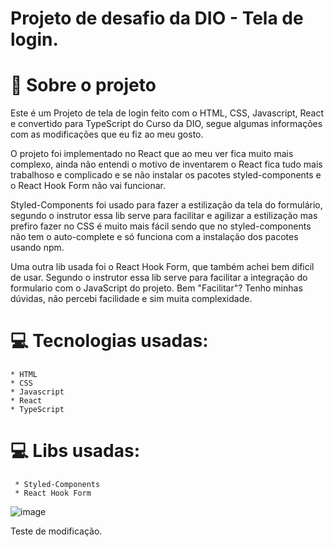 # Projeto de desafio da DIO - Tela de login.

# 🚀 Sobre o projeto

Este é um Projeto de tela de login feito com o HTML, CSS, Javascript, React e convertido para TypeScript do Curso da DIO, segue algumas informações com as modificações que eu fiz ao meu gosto.


O projeto foi implementado no React que ao meu ver fica muito mais complexo, ainda não entendi o motivo de inventarem o React fica tudo mais trabalhoso e complicado e se não instalar os pacotes styled-components e o React Hook Form não vai funcionar.

Styled-Components foi usado para fazer a estilização da tela do formulário, segundo o instrutor essa lib serve para facilitar e agilizar a estilização mas prefiro fazer no CSS é muito mais fácil sendo que no styled-components não tem o auto-complete e só funciona com a instalação dos pacotes usando npm.

Uma outra lib usada foi o React Hook Form, que também achei bem dificil de usar. Segundo o instrutor essa lib serve para facilitar a integração do formulario com o JavaScript do projeto. Bem "Facilitar"? Tenho minhas dúvidas, não percebi facilidade e sim muita complexidade.


# 💻 Tecnologias usadas:

    * HTML
    * CSS
    * Javascript
    * React
    * TypeScript

# 💻 Libs usadas:

     * Styled-Components
     * React Hook Form

![image](https://user-images.githubusercontent.com/84928607/206281194-701bd3a2-0154-4001-8f24-235d74e9bff6.png)






Teste de modificação.

